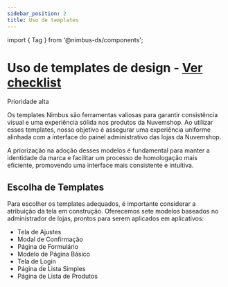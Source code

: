 ```yaml
---
sidebar_position: 2
title: Uso de templates
---
```


import { Tag } from '@nimbus-ds/components';

# Uso de templates de design - [Ver checklist](../homologation/checklist.md)

<Tag appearance="danger">Prioridade alta</Tag>

Os templates Nimbus são ferramentas valiosas para garantir consistência visual e uma experiência sólida nos produtos da Nuvemshop. Ao utilizar esses templates, nosso objetivo é assegurar uma experiência uniforme alinhada com a interface do painel administrativo das lojas da Nuvemshop.

A priorização na adoção desses modelos é fundamental para manter a identidade da marca e facilitar um processo de homologação mais eficiente, promovendo uma interface mais consistente e intuitiva.

## Escolha de Templates

Para escolher os templates adequados, é importante considerar a atribuição da tela em construção. Oferecemos sete modelos baseados no administrador de lojas, prontos para serem aplicados em aplicativos:

- Tela de Ajustes
- Modal de Confirmação
- Página de Formulário
- Modelo de Página Básico
- Tela de Login
- Página de Lista Simples
- Página de Lista de Produtos